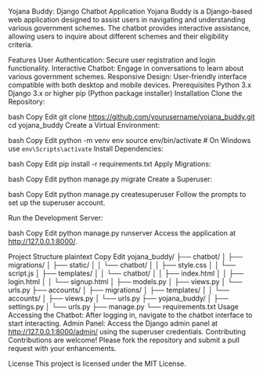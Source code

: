 Yojana Buddy: Django Chatbot Application
Yojana Buddy is a Django-based web application designed to assist users in navigating and understanding various government schemes. The chatbot provides interactive assistance, allowing users to inquire about different schemes and their eligibility criteria.

Features
User Authentication: Secure user registration and login functionality.
Interactive Chatbot: Engage in conversations to learn about various government schemes.
Responsive Design: User-friendly interface compatible with both desktop and mobile devices.
Prerequisites
Python 3.x
Django 3.x or higher
pip (Python package installer)
Installation
Clone the Repository:

bash
Copy
Edit
git clone https://github.com/yourusername/yojana_buddy.git
cd yojana_buddy
Create a Virtual Environment:

bash
Copy
Edit
python -m venv env
source env/bin/activate  # On Windows use `env\Scripts\activate`
Install Dependencies:

bash
Copy
Edit
pip install -r requirements.txt
Apply Migrations:

bash
Copy
Edit
python manage.py migrate
Create a Superuser:

bash
Copy
Edit
python manage.py createsuperuser
Follow the prompts to set up the superuser account.

Run the Development Server:

bash
Copy
Edit
python manage.py runserver
Access the application at http://127.0.0.1:8000/.

Project Structure
plaintext
Copy
Edit
yojana_buddy/
├── chatbot/
│   ├── migrations/
│   ├── static/
│   │   └── chatbot/
│   │       ├── style.css
│   │       └── script.js
│   ├── templates/
│   │   └── chatbot/
│   │       ├── index.html
│   │       ├── login.html
│   │       └── signup.html
│   ├── models.py
│   ├── views.py
│   └── urls.py
├── accounts/
│   ├── migrations/
│   ├── templates/
│   │   └── accounts/
│   ├── views.py
│   └── urls.py
├── yojana_buddy/
│   ├── settings.py
│   └── urls.py
├── manage.py
└── requirements.txt
Usage
Accessing the Chatbot: After logging in, navigate to the chatbot interface to start interacting.
Admin Panel: Access the Django admin panel at http://127.0.0.1:8000/admin/ using the superuser credentials.
Contributing
Contributions are welcome! Please fork the repository and submit a pull request with your enhancements.

License
This project is licensed under the MIT License.
